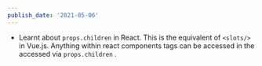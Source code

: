 ```yaml
---
publish_date: '2021-05-06'
---
```


- Learnt about `props.children` in React. This is the equivalent of `<slots/>` in Vue.js. Anything within react components tags can be accessed in the accessed via `props.children` .
